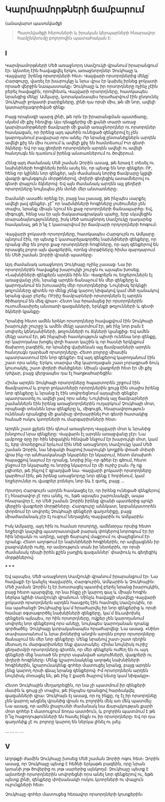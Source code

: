 # Կարմրամորթների ճամբարում

(_անավարտ պատմվածք_)

> Պատմվածքի հերոսների և իրական կերպարների հնարավոր համընկնումը բոլորովին պատահական է։

## I

Կարմրամորթների Մեծ առաջնորդ Սամշուկի վրանում իրարանցում էր։ Այնտեղ էին հավաքվել երկու առաջնորդներ Չուկհայը և Վալվարը՝ իրենց որսորդների հետ։ Վալվարի որսորդներից մեկը՝ Հարգուրը, վառել էր խարույկը և նրա վրա էր կախել իրնեց ջոկատի որսած վերջին նապաստակը։ Չուկհայը և իր որսորդները ոչինչ չէին բերել հավաքին, որովհետև Վալվարի որսորդները, հատկապես նրանցից մեկը՝ Ամկարը, կտրականապես հրաժարվում էին ընդունել Չուկհայի ջոկատի բարիքները, լինի դա որսի միս, թե մի նոր, ավելի կատարելագործված զենք։ 

Բայց որպեսզի պարզ լինի, թե որն էր իրարանցման պատճառը, սկսեմ մի քիչ հեռվից։ Այս դեպքերից մի քանի տարի առաջ կարմրամորթների ճամբարի մի քանի առաջնորդներ ու որսորդներ հասկացան, որ իրենց այդ պահին ունեցած զենքերով էլ չեն կարողանում բավարար որս անել։ Որ նրանց ընտանիքներն արդեն ավելի քիչ են միս ուտում և ավելի քիչ են համտեսում Իտ գետի ձկները։ Եվ որ այլ ցեղերի որսորդներն արդեն ավելի ու ավելի հանդուգն են դառնում իրենց անտառներում ու ծովերում։ 

Հենց այդ ժամանակ Մեծ շաման Զորին ասաց, թե երազ է տեսել ու նախնիների հոգիներն իրեն ասել են, որ պետք են նոր զենքեր։ ՈՒ, հենց որ կլինեն նոր զենքեր, այն ժամանակ նորից ճամբարը կլցվի վագրի գույնզգույն մորթիներով, փղերի գեղեցիկ ատամներով ու գետի փայլուն ձկներով։ Եվ այն ժամանակ արդեն այլ ցեղերի որսորդները նույնպես չեն մտնի մեր անտառները։

Շամանի ասածն օրենք էր, բայց նա չասաց, թե ինչպես սարքել ավելի լավ զենքեր. չէ՞ որ նախնիների հոգիները լուծումներ չեն տալիս, նրանք միայն նշում են քաջ որսորդների ճանապարհը։ Եվ, միգուցե, հենց սա էր այն ճակատագրական պահը, երբ սկսվեցին տարաձայնությունները, իսկ Մեծ առաջնորդ Սամշուկը դադարեց հասկանալ, թե ի՛նչ է կատարվում իր ճամբարի որդորդների հոգում։

Վալվարի ջոկատի որսորդները, հատկապես Հարգուրն ու Ամկարը պնդում էին, որ պետք է կատարելագործել նախնիների զենքերը, որ դրանց մեջ են բոլոր քաջ որսորդների հոգիները, որ այդ զենքերով են որսացել բոլոր այն վագրերին, որոնց մորթիները հիմա զարդարում են Մեծ շաման Զորիի վրանի պատերը։

Այդ ժամանակ առաջնորդ Չուկհայը ոչինչ չասաց։ Նա իր որսորդներին հավաքեց խարույկի շուրջն ու այսպես խոսեց. «Նախնիների զենքերն արդեն հին են։ Վագրերն ու եղջերուներն էլ առաջվանը չեն, նրանք արդեն ճանաչում են մեր զենքերը և կարողանում են խուսափել մեր որսորդներից։ Նույնիսկ երկնքի թռչունները գիտեն որ մենք չենք կարող նիզակով կամ մեծ դանակով նրանց վայր բերել։ ՈՒրիշ ճամբարների որսորդներն էլ արդեն ծիծաղում են մեզ վրա»։ Հետո նա հրամայեց իր որսորդներին ուսումնասիրել անտառի գազանների, երկնքի թռչունների և գետի ձկների կյանքը։ 

Դրանից հետո ամեն երեկո որսորդները հավաքվում էին Չուկհայի խարույկի շուրջը և ամեն մեկը պատմում էր, թե ինչ նոր բան է սովորել կենդանիների, թռչունների ու ձկների կյանքից։ Եվ ամեն մեկը ասում էր, թե ինչպիսի հատկություն պիտի ունենա նոր զենքը, որ կարողանա խոցել փղի հաստ կաշին և որ հասնի երկնքում ճախրող բազեին, որ նրանից վախենան այլ ճամբարների արդեն հանդուգն դարձած որսորդները։ Հետո բոլորը միասին պատրաստում էին նոր զենքեր։ Եվ այդ զենքերով կարողանում էին շատ որս անել։ Երկու տարվա մեջ կարողացան շատ չորացրած ձուկ կուտակել, շատ փղերի ժանիքներ։ Միայն վագրերի հետ էր մի քիչ դժվար, բայց վերջապես դա էլ հաղթահարեցին։ 

Հիմա արդեն Չուկհայի որսորդները հպարտորեն շրջում էին ճամբարում և բոլոր ջոկատների որորդներին ցույց էին տալիս իրենց նոր զենքերը և նրանց էլ էին սովորեցնում այդպիսի զենքեր պատրաստել ու ավելի լավ որս անել։ Նույնիսկ այլ ճամբարների շամաններն էին իրենց առաջնորդներին ուղարկում Չուկհայի մոտ, որպեսզի տեսնեն նրա զենքերը և, միգուցե, հնարավորություն ունենան դրանցից մի քանիսը փոխարինել Իտ գետի հատակից հանած ոսկու կտորների ու մարգարիտների հետ։ 

Արդեն շատ քչերն էին գնում առաջնորդ Վալվարի մոտ և նրանից խնդրում նրա զենքերը։ Վալվարն էլ արդեն առաջվանը չէր։ Նա ամբողջ օրը իր հին նիզակին հենված ննջում էր խարույկի մոտ, կամ էլ, երբ մոտերքում երևում էին Մեծ առաջնորդ Սամշուկը կամ Մեծ շաման Զորին, նա նիզակի ծայրով խարույկի կողքին փռած մոխրի վրա ինչ-որ անհասկանալի նկարներ էր նկարում, հետո մտախոհ հայացքով նայում էր դրանց, նորից ինչ-որ գծեր էր գծում, հետո ջնջում էր նկարածը ու նորից նկարում էր մի ուրիշ բան։ Ոչ ոք չգիտեր, թե ինչով է զբաղված նա։ Վալվարի ջոկատի որսորդները կարծում էին, թե իրենց առաջնորդը նոր զենք է հորինում, կամ եղջերուներ ու վագրեր բռնելու նոր ձև է գտել, բայց …

Որսորդ Հարգուրն արդեն հասկացել էր, որ իրենց ունեցած զենքերով է՛լ հնարավոր չէ որս անել, ու, եթե այսպես շարունակվի, ապա հնարավոր է, որ Մեծ շաման Զորին իրենց վրանի պատերից պոկի վերջին վագրերի մորթիները։ Հարգուրը աննկատ, նրբանկատորեն փորձում էր սովորել Չուկհայի զենքերի գաղտնիքը, բայց միաժամանակ չէր էլ ուզում նեղացնել Վալվարին ու Ամկարին։ 

Իսկ Ամկարը, այդ հին ու համառ որսորդը, ամենօրյա որսից հետո եղջերվի կաշվից պատրաստված բարակ փոկերով նորոգում էր իր հին նիզակն ու աղեղը, արջի ճարպով մաքրում ու փայլեցնում էր դրանք։ Հետո աղոթում էր նախնիների հոգիներին, որ ավելացնեն իր բազուկների ուժը, որ ամրություն տան իր նետերին, որ որսի ժամանակ դեպի իրեն քշեն չաղլիկ գազաններ՝ փափուկ ու գեղեցիկ մորթիներով։

__* * *__

Եվ այսպես, Մեծ առաջնորդ Սամշուկի վրանում իրարանցում էր։ Նա հավաքի էր կանչել Վալվարին, Հարգուրին, Ամկարին և Չուկհային։ Մեծ շաման Զորին էլ էր խոստացել պատիվ բերել նրանց խարույկին, բայց հետո պարզվեց, որ նա ինքը չի կարող գալ և միայն հոգին ներկա կլինի Սամշուկի վրանում։ Մինչև հավաքի սկսվելը Վալվարի ջոկատի որսորդներն արդեն հասցրել էին համոզել Սամշուկին, որ նա պահանջի Չուկհայից կա՛մ հրաժարվել իր նոր զենքերից և որսի համար օգտագործել նախնիների զենքերը, կա՛մ ձևափոխել զենքերն այնպես, որ հին որսորդները, ովքեր չեն կարողանում սովորել նոր զենքերով որս անելը, նույնպես կարողանան դրանք գործածել։ Չուկհայը կտրականապես հրաժարվեց։ Նա ասաց. «Սինո տափաստանում և նրա լեռներից անդին արդեն բոլոր որսորդները ճանաչում են մեր նոր զենքերը։ Մենք նրանով շատ-շատ դեղին մետաղ ու մարգարիտներ ենք վաստակել։ Հիմա նույնիսկ ուրիշ ցեղախմբի որսորդները գիտեն, որ մեր զենքերն ուժեղ են ու այդ զենքերի մեջ նստած են բոլոր սպանված առյուծների, վագրերի ու փղերի հոգիները։ Մենք կշարունակենք աղոթել նախնիների հոգիներին, կշարունակենք զոհեր մատուցել նրանց, բայց արդեն չենք կարող որսի գնալ նրանց զենքերով։ Իմ որսորդներն արդեն նույնիսկ մոռացել են, թե ինչ է քարե ծայրով նետը կամ նիզակը»։

Հետո Չուկհային մեղադրեցին, որ նա չի պատմում իր զենքերի մասին և ցույց չի տալիս, թե ինչպես դրանցով հարձակվել գազանների վրա։ Չուկհայն էլ ասաց, որ ոչ ինքը, ոչ էլ իր որսորդնեը չեն կարող անցնել վրանից վրան ու բոլորին մեկ առ մեկ պատմել։ Նա ասաց, որ ամեն լիալուսնի ժամանակ նա Ճարպկության քարի մոտ զոհեր է մատուցում Տոդա աստծուն, և բոլորին պատմում է թե ի՞նչ հաջողությունների են հասել ինքն ու իր որսորդները։  Եվ որ դա գաղտնիք չէ ու բոլորը կարող են ներկա լինել ու լսել։


... ... ... ...

## V

Աղոթքի ժամին Չուկհայը խոսեց Մեծ շաման Զորիի ոգու հետ։ Զորին ասաց, որ Չուկհայը պետք է հեծնի երկաթե բազեին, որը նրան կտանի յոթ ծովերից ու յոթ սարերից այնկողմ։ Չուկհայը պետք է այնտեղի որսորդներին սովորեցնի որս անել նոր զենքերով ու, եթե պետք լինի, զենքերը փոխանակի ոսկու կտորների ու փայլուն ուլունքների հետ։ 

Չուկհայը զոհեր մատուցեց հեռավոր որսորդների կուռքերին։

   
